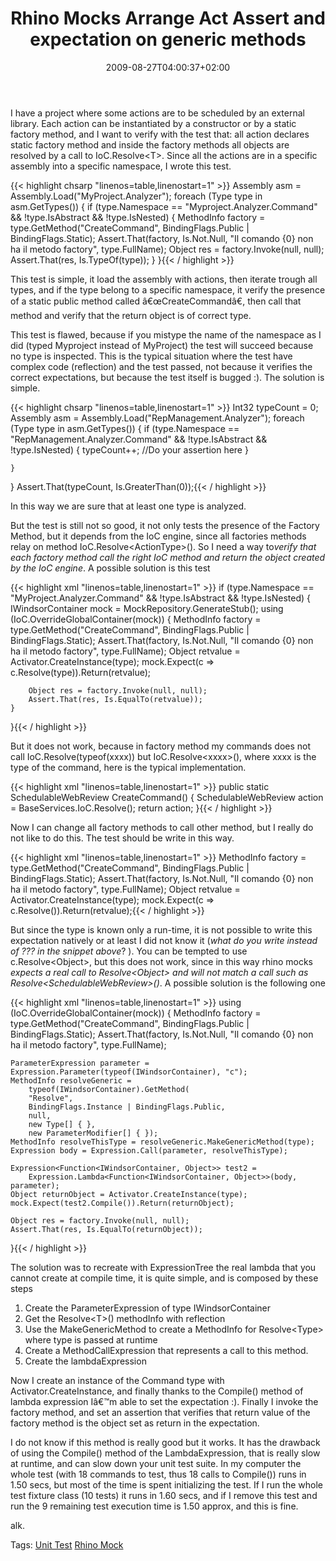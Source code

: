 ﻿---
title: "Rhino Mocks Arrange Act Assert and expectation on generic methods"
description: ""
date: 2009-08-27T04:00:37+02:00
draft: false
tags: [Testing]
categories: [Testing]
---
I have a project where some actions are to be scheduled by an external library. Each action can be instantiated by a constructor or by a static factory method, and I want to verify with the test that: all action declares static factory method and inside the factory methods all objects are resolved by a call to IoC.Resolve&lt;T&gt;. Since all the actions are in a specific assembly into a specific namespace, I wrote this test.

{{< highlight chsarp "linenos=table,linenostart=1" >}}
Assembly asm = Assembly.Load("MyProject.Analyzer");
foreach (Type type in asm.GetTypes())
{
    if (type.Namespace == "Myproject.Analyzer.Command" && !type.IsAbstract && !type.IsNested)
    {
        MethodInfo factory = type.GetMethod("CreateCommand", BindingFlags.Public | BindingFlags.Static);
        Assert.That(factory, Is.Not.Null, "Il comando {0} non ha il metodo factory", type.FullName);
        Object res = factory.Invoke(null, null);
        Assert.That(res, Is.TypeOf(type));
    }
}{{< / highlight >}}

<!-- Code inserted with Steve Dunn's Windows Live Writer Code Formatter Plugin.  http://dunnhq.com -->

This test is simple, it load the assembly with actions, then iterate trough all types, and if the type belong to a specific namespace, it verify the presence of a static public method called â€œCreateCommandâ€, then call that method and verify that the return object is of correct type.

This test is flawed, because if you mistype the name of the namespace as I did (typed Myproject instead of MyProject) the test will succeed because no type is inspected. This is the typical situation where the test have complex code (reflection) and the test passed, not because it verifies the correct expectations, but because the test itself is bugged :). The solution is simple.

{{< highlight chsarp "linenos=table,linenostart=1" >}}
Int32 typeCount = 0;
Assembly asm = Assembly.Load("RepManagement.Analyzer");
foreach (Type type in asm.GetTypes())
{
    if (type.Namespace == "RepManagement.Analyzer.Command" && !type.IsAbstract && !type.IsNested)
    {
        typeCount++;
         //Do your assertion here
        }

    }
}
Assert.That(typeCount, Is.GreaterThan(0));{{< / highlight >}}

<!-- Code inserted with Steve Dunn's Windows Live Writer Code Formatter Plugin.  http://dunnhq.com -->

In this way we are sure that at least one type is analyzed.

But the test is still not so good, it not only tests the presence of the Factory Method, but it depends from the IoC engine, since all factories methods relay on method IoC.Resolve&lt;ActionType&gt;(). So I need a way to*verify that each factory method call the right IoC method and return the object created by the IoC engine*. A possible solution is this test

{{< highlight xml "linenos=table,linenostart=1" >}}
if (type.Namespace == "MyProject.Analyzer.Command" && !type.IsAbstract && !type.IsNested)
{
    IWindsorContainer mock = MockRepository.GenerateStub<IWindsorContainer>();
    using (IoC.OverrideGlobalContainer(mock))
    {
        MethodInfo factory = type.GetMethod("CreateCommand", BindingFlags.Public | BindingFlags.Static);
        Assert.That(factory, Is.Not.Null, "Il comando {0} non ha il metodo factory", type.FullName);
        Object retvalue = Activator.CreateInstance(type);
        mock.Expect(c => c.Resolve(type)).Return(retvalue);

        Object res = factory.Invoke(null, null);
        Assert.That(res, Is.EqualTo(retvalue));
    }

}{{< / highlight >}}

<!-- Code inserted with Steve Dunn's Windows Live Writer Code Formatter Plugin.  http://dunnhq.com -->

But it does not work, because in factory method my commands does not call IoC.Resolve(typeof(xxxx)) but IoC.Resolve&lt;xxxx&gt;(), where xxxx is the type of the command, here is the typical implementation.

{{< highlight xml "linenos=table,linenostart=1" >}}
public static SchedulableWebReview CreateCommand()
{
   SchedulableWebReview action = BaseServices.IoC.Resolve<SchedulableWebReview>();
   return action;
}{{< / highlight >}}

<!-- Code inserted with Steve Dunn's Windows Live Writer Code Formatter Plugin.  http://dunnhq.com -->

Now I can change all factory methods to call other method, but I really do not like to do this. The test should be write in this way.

{{< highlight xml "linenos=table,linenostart=1" >}}
MethodInfo factory = type.GetMethod("CreateCommand", BindingFlags.Public | BindingFlags.Static);
Assert.That(factory, Is.Not.Null, "Il comando {0} non ha il metodo factory", type.FullName);
Object retvalue = Activator.CreateInstance(type);
mock.Expect(c => c.Resolve<???>()).Return(retvalue);{{< / highlight >}}

<!-- Code inserted with Steve Dunn's Windows Live Writer Code Formatter Plugin.  http://dunnhq.com -->

But since the type is known only a run-time, it is not possible to write this expectation natively or at least I did not know it (*what do you write instead of ???* *in the snippet above*? ). You can be tempted to use c.Resolve&lt;Object&gt;, but this does not work, since in this way rhino mocks *expects a real call to Resolve&lt;Object&gt; and will not match a call such as Resolve&lt;SchedulableWebReview&gt;()*. A possible solution is the following one

{{< highlight xml "linenos=table,linenostart=1" >}}
using (IoC.OverrideGlobalContainer(mock))
{
    MethodInfo factory = type.GetMethod("CreateCommand", BindingFlags.Public | BindingFlags.Static);
    Assert.That(factory, Is.Not.Null, "Il comando {0} non ha il metodo factory", type.FullName);

    ParameterExpression parameter = Expression.Parameter(typeof(IWindsorContainer), "c");
    MethodInfo resolveGeneric =
        typeof(IWindsorContainer).GetMethod(
        "Resolve",
        BindingFlags.Instance | BindingFlags.Public,
        null,
        new Type[] { },
        new ParameterModifier[] { });
    MethodInfo resolveThisType = resolveGeneric.MakeGenericMethod(type);
    Expression body = Expression.Call(parameter, resolveThisType);

    Expression<Function<IWindsorContainer, Object>> test2 =
        Expression.Lambda<Function<IWindsorContainer, Object>>(body, parameter);
    Object returnObject = Activator.CreateInstance(type);
    mock.Expect(test2.Compile()).Return(returnObject);

    Object res = factory.Invoke(null, null);
    Assert.That(res, Is.EqualTo(returnObject));
}{{< / highlight >}}

<!-- Code inserted with Steve Dunn's Windows Live Writer Code Formatter Plugin.  http://dunnhq.com -->

The solution was to recreate with ExpressionTree the real lambda that you cannot create at compile time, it is quite simple, and is composed by these steps

1. Create the ParameterExpression of type IWindsorContainer
2. Get the Resolve&lt;T&gt;() methodInfo with reflection
3. Use the MakeGenericMethod to create a MethodInfo for Resolve&lt;Type&gt; where type is passed at runtime
4. Create a MethodCallExpression that represents a call to this method.
5. Create the lambdaExpression

Now I create an instance of the Command type with Activator.CreateInstance, and finally thanks to the Compile() method of lambda expression Iâ€™m able to set the expectation :). Finally I invoke the factory method, and set an assertion that verifies that return value of the factory method is the object set as return in the expectation.

I do not know if this method is really good but it works. It has the drawback of using the Compile() method of the LambdaExpression, that is really slow at runtime, and can slow down your unit test suite. In my computer the whole test (with 18 commands to test, thus 18 calls to Compile()) runs in 1.50 secs, but most of the time is spent initializing the test. If I run the whole test fixture class (10 tests) it runs in 1.60 secs, and if I remove this test and run the 9 remaining test execution time is 1.50 approx, and this is fine.

alk.

Tags: [Unit Test](http://technorati.com/tag/Unit%20Test) [Rhino Mock](http://technorati.com/tag/Rhino%20Mock)
